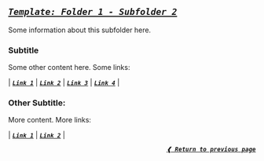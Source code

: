 [previous]: ../

## [**_`Template: Folder 1 - Subfolder 2`_**](#template-folder-2---subfolder-1)

Some information about this subfolder here.

### **Subtitle**

Some other content here. Some links:

| [**_`Link 1`_**](# "Some tooltip")
| [**_`Link 2`_**](# "Some tooltip")
| [**_`Link 3`_**](# "Some tooltip")
| [**_`Link 4`_**](# "Some tooltip") |

### **Other Subtitle:**

More content. More links:

| [**_`Link 1`_**](# "Tooltip")
| [**_`Link 2`_**](# "Tooltip") |

<div align="right">

[**_`❰ Return to previous page`_**][previous]

</div>
